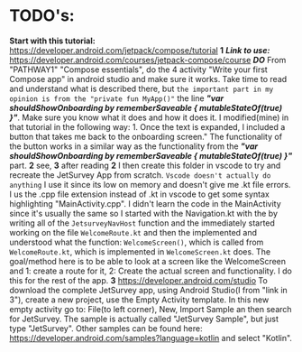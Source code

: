 # TODO's:
  **Start with this tutorial:**
  https://developer.android.com/jetpack/compose/tutorial
  **1**
    ***Link to use:***
    https://developer.android.com/courses/jetpack-compose/course
    ***DO*** From "PATHWAY1" "Compose essentials", do the 4 activity "Write your first Compose app" in android studio and make sure it works. Take time to read and understand what is described there, but `the important part in my opinion is from the "private fun MyApp()"` the line ***"var shouldShowOnboarding by rememberSaveable { mutableStateOf(true) }"***. Make sure you know what it does and how it does it. I modified(mine) in that tutorial in the following way:
     1. Once the text is expanded, I included a button that takes me back to the onboarding screen." The functionality of the button works in a similar way as the functionality from the ***"var shouldShowOnboarding by rememberSaveable { mutableStateOf(true) }"*** part.
  **2** see, **3** after reading **2**
  I then create this folder in vscode to try and recreate the JetSurvey App from scratch. `Vscode doesn't actually do anything` I use it since its low on memory and doesn't give me .kt file errors. I us the .cpp file extension instead of .kt in vscode to get some syntax highlighting "MainActivity.cpp".
  I didn't learn the code in the MainActivity since it's usually the same so I started with the Navigation.kt with the by writing all of the `JetsurveyNavHost` function and the immediately started working on the file `WelcomeRoute.kt` and then the implemented and understood what the function: `WelcomeScreen()`, which is called from `WelcomeRoute.kt`, which is implemented in `WelcomeScreen.kt` does. The goal/method here is to be able to look at a screen like the WelcomeScreen and 1: create a route for it, 2: Create the actual screen and functionality. I do this for the rest of the app.
  **3** https://developer.android.com/studio
  To download the complete JetSurvey app, using Android Studio(I from "link in 3"), create a new project, use the Empty Activity template. In this new empty activity go to: File(to left corner), New, Import Sample an then search for JetSurvey. The sample is actually called "JetSurvey Sample", but just type "JetSurvey". Other samples can be found here:
  https://developer.android.com/samples?language=kotlin
  and select "Kotlin".  
